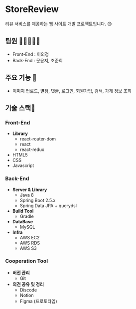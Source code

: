 # StoreReview
리뷰 서비스를 제공하는 웹 사이트 개발 프로젝트입니다. 😊
## 팀원 🧑🏻‍🤝‍🧑🏻
- Front-End : 이의정
- Back-End : 문윤지, 조준희

## 주요 기능 💃
- 이미지 업로드, 별점, 댓글, 로그인, 회원가입, 검색, 가게 정보 조회

## 기술 스택🔧

### Front-End
- **Library**
    - react-router-dom
    - react
    - react-redux
- HTML5
- CSS
- Javascript

### Back-End
- **Server & Library**
    - Java 8
    - Spring Boot 2.5.x
    - Spring Data JPA + querydsl
- **Build Tool**
    - Gradle
- **DataBase**
    - MySQL
- **Infra**
    - AWS EC2
    - AWS RDS
    - AWS S3
    
### Cooperation Tool
- **버전 관리**
    - Git
- **의견 공유 및 정리**
    - Discode
    - Notion
    - Figma (프로토타입)
